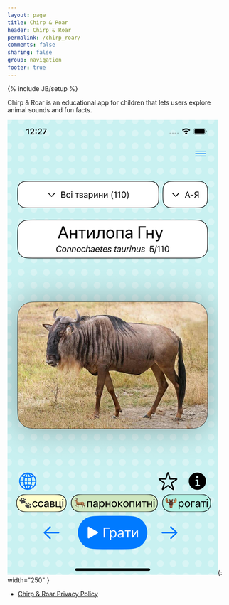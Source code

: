 ```yaml
---
layout: page
title: Chirp & Roar
header: Chirp & Roar
permalink: /chirp_roar/
comments: false
sharing: false
group: navigation
footer: true
---
```

{% include JB/setup %}

Chirp & Roar is an educational app for children that lets users explore animal sounds and fun facts.

![](/images/chirp_roar/screenshot1.png){: width="250" }


- [Chirp & Roar Privacy Policy](/chirp_roar/privacy_policy)